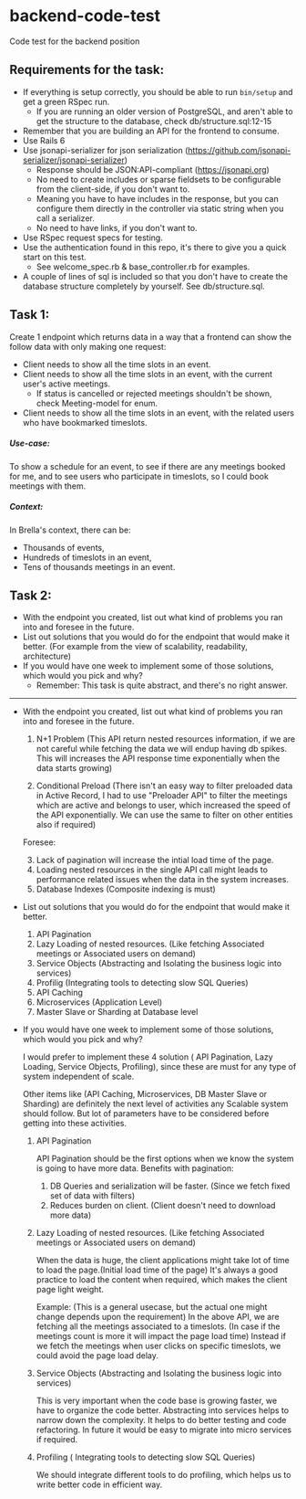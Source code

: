 # backend-code-test
Code test for the backend position

## Requirements for the task:
- If everything is setup correctly, you should be able to run `bin/setup` and get a green RSpec run.
  - If you are running an older version of PostgreSQL, and aren't able to get the structure to the database, check db/structure.sql:12-15
- Remember that you are building an API for the frontend to consume.
- Use Rails 6
- Use jsonapi-serializer for json serialization (https://github.com/jsonapi-serializer/jsonapi-serializer)
  - Response should be JSON:API-compliant (https://jsonapi.org)
  - No need to create includes or sparse fieldsets to be configurable from the client-side, if you don't want to.
  - Meaning you have to have includes in the response, but you can configure them directly in the controller via static string when you call a serializer.
  - No need to have links, if you don't want to.
- Use RSpec request specs for testing.
- Use the authentication found in this repo, it's there to give you a quick start on this test.
  - See welcome_spec.rb & base_controller.rb for examples.
- A couple of lines of sql is included so that you don't have to create the database structure completely by yourself. See db/structure.sql.



## Task 1:
Create 1 endpoint which returns data in a way that a frontend can show the follow data with only making one request:
- Client needs to show all the time slots in an event.
- Client needs to show all the time slots in an event, with the current user's active meetings.
  - If status is cancelled or rejected meetings shouldn't be shown, check Meeting-model for enum.
- Client needs to show all the time slots in an event, with the related users who have bookmarked timeslots.

##### Use-case:
To show a schedule for an event, to see if there are any meetings booked for me,
    and to see users who participate in timeslots, so I could book meetings with them.

##### Context:
In Brella's context, there can be:
- Thousands of events,
- Hundreds of timeslots in an event,
- Tens of thousands meetings in an event.

## Task 2:
- With the endpoint you created, list out what kind of problems you ran into and foresee in the future.
- List out solutions that you would do for the endpoint that would make it better.
    (For example from the view of scalability, readability, architecture)
- If you would have one week to implement some of those solutions, which would you pick and why?
  - Remember: This task is quite abstract, and there's no right answer.


------------------------------------------------------------------------------------------------------------

- With the endpoint you created, list out what kind of problems you ran into and foresee in the future.

    1. N+1 Problem
         (This API return nested resources information, if we are not careful while fetching the data we will endup having db spikes.
          This will increases the API response time exponentially when the data starts growing)

    2. Conditional Preload
         (There isn't an easy way to filter preloaded data in Active Record, I had to use "Preloader API" to filter the meetings 
          which are active and belongs to user, which increased the speed of the API exponentially.
          We can use the same to filter on other entities also if required)

  Foresee:

    3. Lack of pagination will increase the intial load time of the page.
    4. Loading nested resources in the single API call might leads to performance related issues when the data in the system increases.
    5. Database Indexes (Composite indexing is must)


- List out solutions that you would do for the endpoint that would make it better.

    1. API Pagination
    2. Lazy Loading of nested resources. (Like fetching Associated meetings or Associated users on demand)
    3. Service Objects (Abstracting and Isolating the business logic into services)
    4. Profilig (Integrating tools to detecting slow SQL Queries)
    5. API Caching
    6. Microservices (Application Level)
    7. Master Slave or Sharding at Database level

- If you would have one week to implement some of those solutions, which would you pick and why?

  I would prefer to implement these 4 solution ( API Pagination, Lazy Loading, Service Objects, Profiling),
  since these are must for any type of system independent of scale.


  Other items like (API Caching, Microservices, DB Master Slave or Sharding) are definitely the next level of activities any Scalable system should follow.
  But lot of parameters have to be considered before getting into these activities.

    1. API Pagination

        API Pagination should be the first options when we know the system is going to have more data.
        Benefits with pagination:

        1. DB Queries and serialization will be faster. (Since we fetch fixed set of data with filters)
        2. Reduces burden on client. (Client doesn't need to download more data)

   2. Lazy Loading of nested resources. (Like fetching Associated meetings or Associated users on demand)

        When the data is huge, the client applications might take lot of time to load the page.(Initial load time of the page)
        It's always a good practice to load the content when required, which makes the client page light weight.

        Example: (This is a general usecase, but the actual one might change depends upon the requirement)
        In the above API, we are fetching all the meetings associated to a timeslots. (In case if the meetings count is more it will impact the page load time)
        Instead if we fetch the meetings when user clicks on specific timeslots, we could avoid the page load delay.

   3. Service Objects (Abstracting and Isolating the business logic into services)

        This is very important when the code base is growing faster, we have to organize the code better.
        Abstracting into services helps to narrow down the complexity. It helps to do better testing and code refactoring.
        In future it would be easy to migrate into micro services if required.

   4. Profiling ( Integrating tools to detecting slow SQL Queries)

        We should integrate different tools to do profiling, which helps us to write better code in efficient way.

